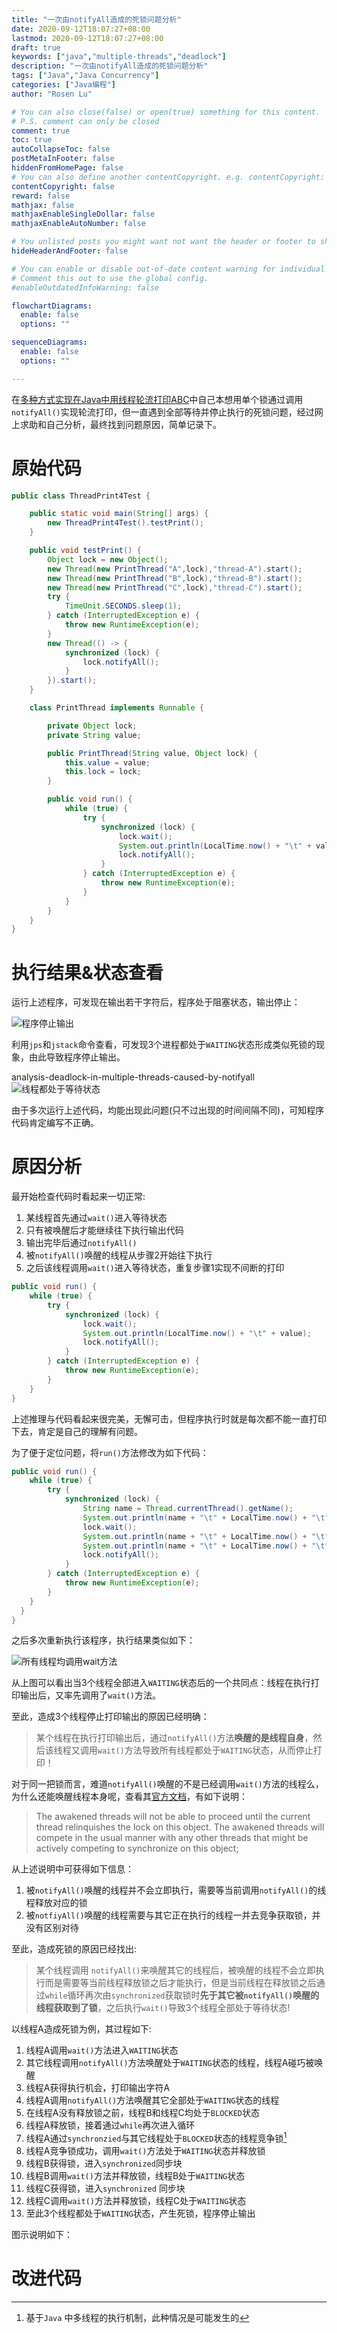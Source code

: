 ```yaml
---
title: "一次由notifyAll造成的死锁问题分析"
date: 2020-09-12T18:07:27+08:00
lastmod: 2020-09-12T18:07:27+08:00
draft: true
keywords: ["java","multiple-threads","deadlock"]
description: "一次由notifyAll造成的死锁问题分析"
tags: ["Java","Java Concurrency"]
categories: ["Java编程"]
author: "Rosen Lu"

# You can also close(false) or open(true) something for this content.
# P.S. comment can only be closed
comment: true
toc: true
autoCollapseToc: false
postMetaInFooter: false
hiddenFromHomePage: false
# You can also define another contentCopyright. e.g. contentCopyright: "This is another copyright."
contentCopyright: false
reward: false
mathjax: false
mathjaxEnableSingleDollar: false
mathjaxEnableAutoNumber: false

# You unlisted posts you might want not want the header or footer to show
hideHeaderAndFooter: false

# You can enable or disable out-of-date content warning for individual post.
# Comment this out to use the global config.
#enableOutdatedInfoWarning: false

flowchartDiagrams:
  enable: false
  options: ""

sequenceDiagrams: 
  enable: false
  options: ""

---
```


在[多种方式实现在Java中用线程轮流打印ABC](/post/java-concurrency/print-a-b-c-in-turn-by-threads/)中自己本想用单个锁通过调用`notifyAll()`实现轮流打印，但一直遇到全部等待并停止执行的死锁问题，经过网上求助和自己分析，最终找到问题原因，简单记录下。

<!--more-->

# 原始代码

```java
public class ThreadPrint4Test {

    public static void main(String[] args) {
        new ThreadPrint4Test().testPrint();
    }

    public void testPrint() {
        Object lock = new Object();
        new Thread(new PrintThread("A",lock),"thread-A").start();
        new Thread(new PrintThread("B",lock),"thread-B").start();
        new Thread(new PrintThread("C",lock),"thread-C").start();
        try {
            TimeUnit.SECONDS.sleep(1);
        } catch (InterruptedException e) {
            throw new RuntimeException(e);
        }
        new Thread(() -> {
            synchronized (lock) {
                lock.notifyAll();
            }
        }).start();
    }

    class PrintThread implements Runnable {

        private Object lock;
        private String value;

        public PrintThread(String value, Object lock) {
            this.value = value;
            this.lock = lock;
        }

        public void run() {
            while (true) {
                try {
                    synchronized (lock) {
                        lock.wait();
                        System.out.println(LocalTime.now() + "\t" + value);
                        lock.notifyAll();
                    }
                } catch (InterruptedException e) {
                    throw new RuntimeException(e);
                }
            }
        }
    }
}
```

# 执行结果&状态查看

运行上述程序，可发现在输出若干字符后，程序处于阻塞状态，输出停止：

![程序停止输出](/blog_img/java-concurrency/analysis-deadlock-in-multiple-threads-caused-by-notifyall/all-threads-stopped-print-characters.png "程序停止输出") 

利用`jps`和`jstack`命令查看，可发现3个进程都处于`WAITING`状态形成类似死锁的现象，由此导致程序停止输出。

analysis-deadlock-in-multiple-threads-caused-by-notifyall![线程都处于等待状态](/blog_img/java-concurrency/analysis-deadlock-in-multiple-threads/all-threads-are-waiting-for-awake.png "线程都处于等待状态") 

由于多次运行上述代码，均能出现此问题(只不过出现的时间间隔不同)，可知程序代码肯定编写不正确。 

# 原因分析

最开始检查代码时看起来一切正常:

1. 某线程首先通过`wait()`进入等待状态
2. 只有被唤醒后才能继续往下执行输出代码
3. 输出完毕后通过`notifyAll()`
4. 被`notifyAll()`唤醒的线程从步骤2开始往下执行
5. 之后该线程调用`wait()`进入等待状态，重复步骤1实现不间断的打印

```java
public void run() {
    while (true) {
        try {
            synchronized (lock) {
                lock.wait();
                System.out.println(LocalTime.now() + "\t" + value);
                lock.notifyAll();
            }
        } catch (InterruptedException e) {
            throw new RuntimeException(e);
        }
    }
}
```

上述推理与代码看起来很完美，无懈可击，但程序执行时就是每次都不能一直打印下去，肯定是自己的理解有问题。

为了便于定位问题，将`run()`方法修改为如下代码：

```java
public void run() {
    while (true) {
        try {
            synchronized (lock) {
                String name = Thread.currentThread().getName();
                System.out.println(name + "\t" + LocalTime.now() + "\t" + " will invoke wait");
                lock.wait();
                System.out.println(name + "\t" + LocalTime.now() + "\t" + " is notified");
                System.out.println(name + "\t" + LocalTime.now() + "\t" + value);
                lock.notifyAll();
            }
        } catch (InterruptedException e) {
            throw new RuntimeException(e);
        }
    }
  }
}
```

之后多次重新执行该程序，执行结果类似如下：

![所有线程均调用wait方法](/blog_img/java-concurrency/analysis-deadlock-in-multiple-threads-caused-by-notifyall/all-threads-invoke-wait-method.png "所有线程均调用wait方法") 

从上图可以看出当3个线程全部进入`WAITING`状态后的一个共同点：线程在执行打印输出后，又率先调用了`wait()`方法。

至此，造成3个线程停止打印输出的原因已经明确：

>  某个线程在执行打印输出后，通过`notifyAll()`方法**唤醒的是线程自身**，然后该线程又调用`wait()`方法导致所有线程都处于`WAITING`状态，从而停止打印！

对于同一把锁而言，难道`notifyAll()`唤醒的不是已经调用`wait()`方法的线程么，为什么还能唤醒线程本身呢，查看其[官方文档](https://docs.oracle.com/javase/8/docs/api/java/lang/Object.html#notifyAll--)，有如下说明：

> The awakened threads will not be able to proceed until the current thread relinquishes the lock on this object. The awakened threads will compete in the usual manner with any other threads that might be actively competing to synchronize on this object;

从上述说明中可获得如下信息：

1. 被`notifyAll()`唤醒的线程并不会立即执行，需要等当前调用`notifyAll()`的线程释放对应的锁
2. 被`notfiyAll()`唤醒的线程需要与其它正在执行的线程一并去竞争获取锁，并没有区别对待

至此，造成死锁的原因已经找出:

> 某个线程调用 `notifyAll()`来唤醒其它的线程后，被唤醒的线程不会立即执行而是需要等当前线程释放锁之后才能执行，但是当前线程在释放锁之后通过`while`循环再次由`synchronized`获取锁时**先于其它被`notifyAll()`唤醒的线程获取到了锁**，之后执行`wait()`导致3个线程全部处于等待状态!

以线程A造成死锁为例，其过程如下:

1. 线程A调用`wait()`方法进入`WAITING`状态
2. 其它线程调用`notifyAll()`方法唤醒处于`WAITING`状态的线程，线程A碰巧被唤醒
3. 线程A获得执行机会，打印输出字符A
4. 线程A调用`notifyAll()`方法唤醒其它全部处于`WAITING`状态的线程
5. 在线程A没有释放锁之前，线程B和线程C均处于`BLOCKED`状态
6. 线程A释放锁，接着通过`while`再次进入循环
7. 线程A通过`synchronzied`与其它线程处于`BLOCKED`状态的线程竞争锁[^1]
8. 线程A竞争锁成功，调用`wait()`方法处于`WAITING`状态并释放锁
9. 线程B获得锁，进入`synchronized`同步块
10. 线程B调用`wait()`方法并释放锁，线程B处于`WAITING`状态
11. 线程C获得锁，进入`synchronized` 同步块
12. 线程C调用`wait()`方法并释放锁，线程C处于`WAITING`状态
13. 至此3个线程都处于`WAITING`状态，产生死锁，程序停止输出

图示说明如下：

# 改进代码



[^1]: 基于`Java` 中多线程的执行机制，此种情况是可能发生的

